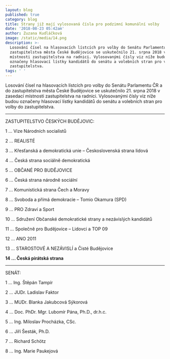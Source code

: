 ```yaml
---
layout: blog
published: true
category: blog
title: Strany již mají vylosovaná čísla pro podzimní komunální volby
date: '2018-08-23 05:42am'
author: Zuzana Kudláčková
image: /static/media/14.png
description: >-
  Losování čísel na hlasovacích lístcích pro volby do Senátu Parlamentu ČR a do
  zastupitelstva města České Budějovice se uskutečnilo 21. srpna 2018 v zasedací
  místnosti zastupitelstva na radnici. Vylosovanými čísly viz níže budou
  označeny hlasovací lístky kandidátů do senátu a volebních stran pro volby do
  zastupitelstva.
tags: ' '
---
```

Losování čísel na hlasovacích lístcích pro volby do Senátu Parlamentu ČR a do zastupitelstva města České Budějovice se uskutečnilo 21. srpna 2018 v zasedací místnosti zastupitelstva na radnici. Vylosovanými čísly viz níže budou označeny hlasovací lístky kandidátů do senátu a volebních stran pro volby do zastupitelstva.
<HR>

ZASTUPITELSTVO ČESKÝCH BUDĚJOVIC:

1  ... Vize Národních socialistů

2  ... REALISTÉ

3 ... Křesťanská a demokratická unie – Československá strana lidová

4 ... Česká strana sociálně demokratická

5 ... OBČANÉ PRO BUDĚJOVICE

6 ... Česká strana národně sociální

7 ... Komunistická strana Čech a Moravy

8 ... Svoboda a přímá demokracie – Tomio Okamura (SPD)

9 ... PRO Zdraví a Sport

10 ... Sdružení Občanské demokratické strany a nezávislých kandidátů

11 ... Společně pro Budějovice – Lidovci a TOP 09

12 ... ANO 2011

13 ... STAROSTOVÉ A NEZÁVISLÍ a Čisté Budějovice

**14 ... Česká pirátská strana**


<HR>


SENÁT:

1  ... Ing. Štěpán Tampír

2 ... JUDr. Ladislav Faktor

3  ... MUDr. Blanka Jakubcová Sýkorová

4 ... Doc. PhDr. Mgr. Lubomír Pána, Ph.D., dr.h.c.

5 ... Ing. Miloslav Procházka, CSc.

6 ... Jiří Šesták, Ph.D.

7 ... Richard Schötz

8 ... Ing. Marie Paukejová

